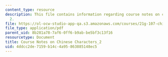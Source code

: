 ```yaml
---
content_type: resource
description: This file contains information regarding course notes on chines characters
  2.
file: https://ol-ocw-studio-app-qa.s3.amazonaws.com/courses/21g-107-chinese-i-streamlined-fall-2014/4ddcc2de7159b14c4a95863885148ec5_MIT21G_107F14_CourseNote_2.pdf
file_type: application/pdf
parent_uid: 8b281a78-7af6-0ff6-b9ab-be5bf3c13f16
resourcetype: Document
title: Course Notes on Chinese Characters_2
uid: 4ddcc2de-7159-b14c-4a95-863885148ec5
---
```

